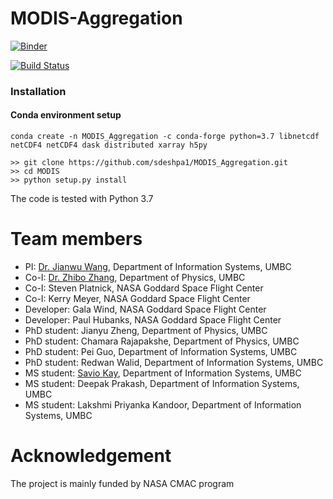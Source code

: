 # MODIS-Aggregation
[![Binder](https://binder.pangeo.io/badge.svg)](https://binder.pangeo.io/v2/gh/big-data-lab-umbc/MODIS-Aggregation/master)

[![Build Status](https://travis-ci.org/sdeshpa1/MODIS_Aggregation.svg?branch=master)](https://travis-ci.org/sdeshpa1/MODIS_Aggregation)
### Installation
#### Conda environment setup
```
conda create -n MODIS_Aggregation -c conda-forge python=3.7 libnetcdf netCDF4 netCDF4 dask distributed xarray h5py

>> git clone https://github.com/sdeshpa1/MODIS_Aggregation.git
>> cd MODIS
>> python setup.py install
```

The code is tested with Python 3.7

# Team members
- PI: [Dr. Jianwu Wang](https://userpages.umbc.edu/~jianwu/), Department of Information Systems, UMBC
- Co-I: [Dr. Zhibo Zhang](https://physics.umbc.edu/people/faculty/zhang/), Department of Physics, UMBC
- Co-I: Steven Platnick, NASA Goddard Space Flight Center
- Co-I: Kerry Meyer, NASA Goddard Space Flight Center
- Developer: Gala Wind, NASA Goddard Space Flight Center
- Developer: Paul Hubanks, NASA Goddard Space Flight Center
- PhD student: Jianyu Zheng, Department of Physics, UMBC
- PhD student: Chamara Rajapakshe, Department of Physics, UMBC
- PhD student: Pei Guo, Department of Information Systems, UMBC
- PhD student: Redwan Walid, Department of Information Systems, UMBC
- MS student: [Savio Kay](https://saviokay.com), Department of Information Systems, UMBC
- MS student: Deepak Prakash, Department of Information Systems, UMBC
- MS student: Lakshmi Priyanka Kandoor, Department of Information Systems, UMBC

# Acknowledgement
The project is mainly funded by NASA CMAC program
